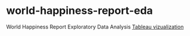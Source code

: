 # world-happiness-report-eda
World Happiness Report Exploratory Data Analysis
[Tableau vizualization](https://public.tableau.com/views/JusttheData-WorldHappiness_16236527301240/HappinessScore?:language=en-GB&:display_count=n&:origin=viz_share_link)
